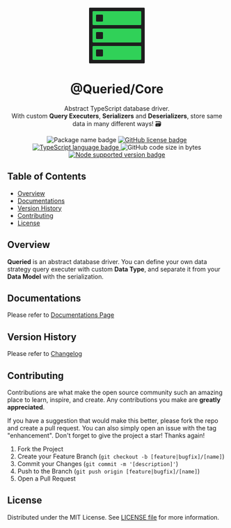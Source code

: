 <div align="center">
  <p>
    <img alt="Queried Logo" width="128" src="https://raw.githubusercontent.com/queried-js/brand/master/dark/main-fill.svg">
    <h1>@Queried/Core</h1>
  </p>
  <p>
    Abstract TypeScript database driver.<br />
    With custom <b>Query Executers</b>, <b>Serializers</b> and <b>Deserializers</b>, store same data in many different ways! 🗃️
  </p>
  <p>
    <img alt="Package name badge" src="https://img.shields.io/github/package-json/name/queried-js/core">
    <a href="LICENSE">
      <img alt="GitHub license badge" src="https://img.shields.io/github/license/queried-js/core">
    </a>
    <a href="https://typescriptlang.org/">
      <img alt="TypeScript language badge" src="https://img.shields.io/badge/language-typescript-blue">
    </a>
    <img alt="GitHub code size in bytes" src="https://img.shields.io/github/languages/code-size/queried-js/core">
    <a href="https://nodejs.org/">
      <img alt="Node supported version badge" src="https://img.shields.io/node/v/@queried/core">
    </a>
  </p>
</div>

## Table of Contents

-   [Overview](#overview)
-   [Documentations](#documentations)
-   [Version History](#version-history)
-   [Contributing](#contributing)
-   [License](#license)

## Overview

**Queried** is an abstract database driver. You can define your own data strategy query executer with custom **Data Type**, and separate it from your **Data Model** with the serialization.

## Documentations

Please refer to [Documentations Page](docs/)

## Version History

Please refer to [Changelog](CHANGELOG.md)

## Contributing

Contributions are what make the open source community such an amazing place to learn, inspire, and create. Any contributions you make are **greatly appreciated**.

If you have a suggestion that would make this better, please fork the repo and create a pull request. You can also simply open an issue with the tag "enhancement".
Don't forget to give the project a star! Thanks again!

1. Fork the Project
2. Create your Feature Branch (`git checkout -b [feature|bugfix]/[name]`)
3. Commit your Changes (`git commit -m '[description]'`)
4. Push to the Branch (`git push origin [feature|bugfix]/[name]`)
5. Open a Pull Request

## License

Distributed under the MIT License. See [LICENSE file](LICENSE) for more information.
